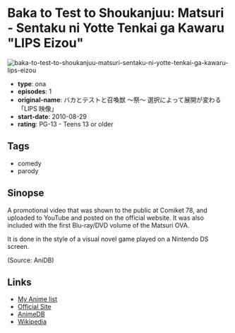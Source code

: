# Baka to Test to Shoukanjuu: Matsuri - Sentaku ni Yotte Tenkai ga Kawaru "LIPS Eizou"

![baka-to-test-to-shoukanjuu-matsuri-sentaku-ni-yotte-tenkai-ga-kawaru-lips-eizou](https://cdn.myanimelist.net/images/anime/12/29181.jpg)

-   **type**: ona
-   **episodes**: 1
-   **original-name**: バカとテストと召喚獣 ～祭～ 選択によって展開が変わる「LIPS 映像」
-   **start-date**: 2010-08-29
-   **rating**: PG-13 - Teens 13 or older

## Tags

-   comedy
-   parody

## Sinopse

A promotional video that was shown to the public at Comiket 78, and uploaded to YouTube and posted on the official website. It was also included with the first Blu-ray/DVD volume of the Matsuri OVA.

It is done in the style of a visual novel game played on a Nintendo DS screen.

(Source: AniDB)

## Links

-   [My Anime list](https://myanimelist.net/anime/10431/Baka_to_Test_to_Shoukanjuu__Matsuri_-_Sentaku_ni_Yotte_Tenkai_ga_Kawaru_LIPS_Eizou)
-   [Official Site](http://bakatest.com/ova/release.html)
-   [AnimeDB](http://anidb.info/perl-bin/animedb.pl?show=anime&aid=8085)
-   [Wikipedia](http://en.wikipedia.org/wiki/Baka_to_Test_to_Shōkanjū)
